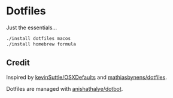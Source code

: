 # Dotfiles

Just the essentials...

```bash
./install dotfiles macos
./install homebrew formula
```

## Credit

Inspired by
[kevinSuttle/OSXDefaults](https://github.com/kevinSuttle/OSXDefaults) and
[mathiasbynens/dotfiles](https://github.com/mathiasbynens/dotfiles).

Dotfiles are managed with
[anishathalye/dotbot](https://github.com/anishathalye/dotbot).
